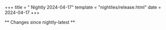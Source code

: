 +++
title = " Nightly 2024-04-17"
template = "nightlies/release.html"
date = 2024-04-17
+++

** Changes since nightly-latest **
